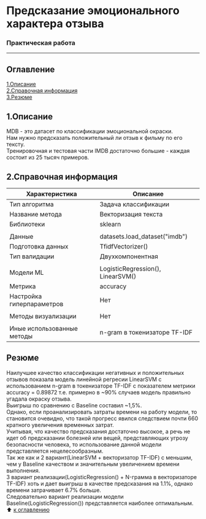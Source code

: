 # Предсказание эмоционального характера отзыва
### Практическая работа
---------
## Оглавление
[1.Описание](https://github.com/PavelNovikov888/portfolio/tree/master/%D0%9F%D1%80%D0%B5%D0%B4%D1%81%D0%BA%D0%B0%D0%B7%D0%B0%D0%BD%D0%B8%D0%B5%20%D1%85%D0%B0%D1%80%D0%B0%D0%BA%D1%82%D0%B5%D1%80%D0%B0%20%D0%BE%D1%82%D0%B7%D1%8B%D0%B2%D0%B0#1%D0%BE%D0%BF%D0%B8%D1%81%D0%B0%D0%BD%D0%B8%D0%B5)   
[2.Справочная информация](https://github.com/PavelNovikov888/portfolio/tree/master/%D0%9F%D1%80%D0%B5%D0%B4%D1%81%D0%BA%D0%B0%D0%B7%D0%B0%D0%BD%D0%B8%D0%B5%20%D1%85%D0%B0%D1%80%D0%B0%D0%BA%D1%82%D0%B5%D1%80%D0%B0%20%D0%BE%D1%82%D0%B7%D1%8B%D0%B2%D0%B0#2%D1%81%D0%BF%D1%80%D0%B0%D0%B2%D0%BE%D1%87%D0%BD%D0%B0%D1%8F-%D0%B8%D0%BD%D1%84%D0%BE%D1%80%D0%BC%D0%B0%D1%86%D0%B8%D1%8F)   
[3.Резюме](https://github.com/PavelNovikov888/portfolio/tree/master/%D0%9F%D1%80%D0%B5%D0%B4%D1%81%D0%BA%D0%B0%D0%B7%D0%B0%D0%BD%D0%B8%D0%B5%20%D1%85%D0%B0%D1%80%D0%B0%D0%BA%D1%82%D0%B5%D1%80%D0%B0%20%D0%BE%D1%82%D0%B7%D1%8B%D0%B2%D0%B0#%D1%80%D0%B5%D0%B7%D1%8E%D0%BC%D0%B5)

## 1.Описание 
MDB - это датасет по классификации эмоциональной окраски.  
Нам нужно предсказать положительный ли отзыв к фильму по его тексту.  
Тренировочная и тестовая части IMDB достаточно большие - каждая состоит из 25 тысяч примеров.

## 2.Справочная информация
|Характеристика| Описание |
|-|-|
| Тип алгоритма | Задача классификации |
| Название метода | Векторизация текста |
| Библиотеки | sklearn |
|<!-- -->|<!-- -->|
| Данные | datasets.load_dataset("imdb") |
| Подготовка данных | TfidfVectorizer() |
| Тип валидации | Двухкомпонентная |
|<!-- -->|<!-- -->|
| Модели ML |LogisticRegression(), LinearSVM() |
| Метрика | accuracy |
| Настройка гиперпараметров | Нет |
|<!-- -->|<!-- -->|
| Методы визуализации | Нет |
|<!-- -->|<!-- -->|
| Иные использованные методы |  n-gram в токенизаторе TF-IDF |

## Резюме
  Наилучшее качество классификации негативных и положительных отзывов показала модель линейной регресии LinearSVM с использованием n-gram в токенизаторе TF-IDF с показателем метрики accuracy = 0.89872 т.е. примерно в ~90% случаев модель правильно угадала окраску отзыва.  
Выигрыш по сравнению с Baseline составил ~1,5%.   
Однако, если проанализировать затраты времени на работу модели, то становится очевидно, что такой прогресс явился следствием почти 660 кратного увеличения временных затрат.  
Учитывая, что качество предсказания достаточно высокое, а речь не идет об предсказании болезней или вещей, представляющих угрозу безопасности человека, то использование данной модели представляется нецелесообразным.  
Так же как и 2 вариант(LinearSVM + векторизатор TF-IDF) с меньшим, чем у Baseline качеством и значительным увеличением времени выполнения.  
3 вариант реализации(LogisticRegression() + N-грамма в векторизаторе TF-IDF) хоть и дает выигрыш в качестве предсказания на 1.1%, однако времени затрачивает 6.7% больше.  
Следовательно вариант реализации модели Baseline(LogisticRegression()) представляется наиболее оптимальным.  
:arrow_up: [к оглавлению](https://github.com/PavelNovikov888/portfolio/tree/master/%D0%9F%D1%80%D0%B5%D0%B4%D1%81%D0%BA%D0%B0%D0%B7%D0%B0%D0%BD%D0%B8%D0%B5%20%D1%85%D0%B0%D1%80%D0%B0%D0%BA%D1%82%D0%B5%D1%80%D0%B0%20%D0%BE%D1%82%D0%B7%D1%8B%D0%B2%D0%B0#%D0%BE%D0%B3%D0%BB%D0%B0%D0%B2%D0%BB%D0%B5%D0%BD%D0%B8%D0%B5)
